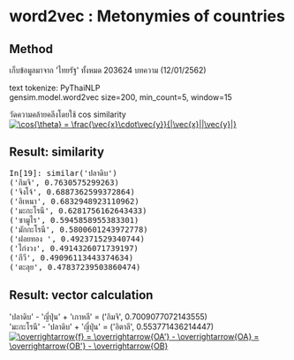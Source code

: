 # word2vec : Metonymies of countries

## Method
เก็บข้อมูลมาจาก 'ไทยรัฐ' ทั้งหมด 203624 บทความ (12/01/2562) <br>

text tokenize: PyThaiNLP <br>
gensim.model.word2vec size=200, min_count=5, window=15 <br>

วัดความคล้ายคลีงโดยใช้ cos similarity <br>
<a href="https://www.codecogs.com/eqnedit.php?latex=\cos{\theta}&space;=&space;\frac{\vec{x}\cdot\vec{y}}{|\vec{x}||\vec{y}|}" target="_blank"><img src="https://latex.codecogs.com/gif.latex?\cos{\theta}&space;=&space;\frac{\vec{x}\cdot\vec{y}}{|\vec{x}||\vec{y}|}" title="\cos{\theta} = \frac{\vec{x}\cdot\vec{y}}{|\vec{x}||\vec{y}|}" /></a>

## Result: similarity
<pre>
In[19]: similar('ปลาดิบ')
('กิมจิ', 0.7630575299263)
('จิงโจ้', 0.6887362599372864)
('อิเหนา', 0.6832948923110962)
('มะกะโรนี', 0.6281756162643433)
('ซามูไร', 0.5945858955383301)
('มักกะโรนี', 0.5800601243972778)
('ฝอยทอง ', 0.492371529340744)
('ไก่งวง', 0.4914326071739197)
('กีวี', 0.49096113443374634)
('ตะลุย', 0.47837239503860474)
</pre>

## Result: vector calculation
'ปลาดิบ' - 'ญี่ปุ่น' + 'เกาหลี' = ('กิมจิ', 0.7009077072143555) <br>
'มะกะโรนี' - 'ปลาดิบ' + 'ญี่ปุ่น' = ('อิตาลี', 0.553771436214447) <br>
<a href="https://www.codecogs.com/eqnedit.php?latex=\overrightarrow{f}&space;=&space;\overrightarrow{OA'}&space;-&space;\overrightarrow{OA}&space;=&space;\overrightarrow{OB'}&space;-&space;\overrightarrow{OB}" target="_blank"><img src="https://latex.codecogs.com/gif.latex?\overrightarrow{f}&space;=&space;\overrightarrow{OA'}&space;-&space;\overrightarrow{OA}&space;=&space;\overrightarrow{OB'}&space;-&space;\overrightarrow{OB}" title="\overrightarrow{f} = \overrightarrow{OA'} - \overrightarrow{OA} = \overrightarrow{OB'} - \overrightarrow{OB}" /></a>

